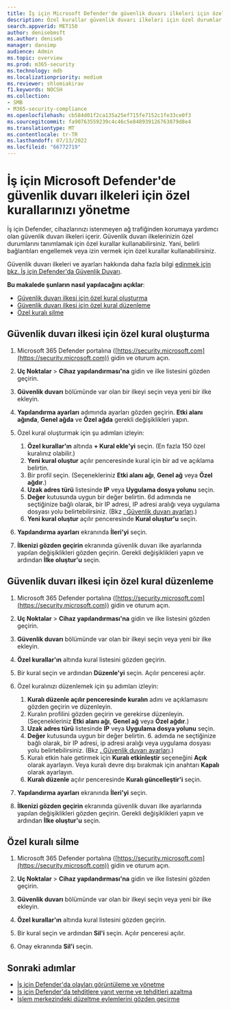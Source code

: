 ```yaml
---
title: İş için Microsoft Defender'de güvenlik duvarı ilkeleri için özel kuralları yönetme
description: Özel kurallar güvenlik duvarı ilkeleri için özel durumlar sağlar. İş için Defender'da belirli bağlantıları engellemek veya izin vermek için özel kurallar kullanabilirsiniz.
search.appverid: MET150
author: denisebmsft
ms.author: deniseb
manager: dansimp
audience: Admin
ms.topic: overview
ms.prod: m365-security
ms.technology: mdb
ms.localizationpriority: medium
ms.reviewer: shlomiakirav
f1.keywords: NOCSH
ms.collection:
- SMB
- M365-security-compliance
ms.openlocfilehash: cb584d01f2ca135a25ef715fe7152c1fe33ce0f3
ms.sourcegitcommit: fa90763559239c4c46c5e848939126763879d8e4
ms.translationtype: MT
ms.contentlocale: tr-TR
ms.lasthandoff: 07/13/2022
ms.locfileid: "66772719"
---
```

# <a name="manage-your-custom-rules-for-firewall-policies-in-microsoft-defender-for-business"></a>İş için Microsoft Defender'de güvenlik duvarı ilkeleri için özel kurallarınızı yönetme

İş için Defender, cihazlarınızı istenmeyen ağ trafiğinden korumaya yardımcı olan güvenlik duvarı ilkeleri içerir. Güvenlik duvarı ilkelerinizin özel durumlarını tanımlamak için özel kurallar kullanabilirsiniz. Yani, belirli bağlantıları engellemek veya izin vermek için özel kurallar kullanabilirsiniz.

Güvenlik duvarı ilkeleri ve ayarları hakkında daha fazla bilgi [edinmek için bkz. İş için Defender'da Güvenlik Duvarı](mdb-firewall.md).

**Bu makalede şunların nasıl yapılacağını açıklar**:

- [Güvenlik duvarı ilkesi için özel kural oluşturma](#create-a-custom-rule-for-a-firewall-policy)
- [Güvenlik duvarı ilkesi için özel kural düzenleme](#edit-a-custom-rule-for-a-firewall-policy)
- [Özel kuralı silme](#delete-a-custom-rule)


## <a name="create-a-custom-rule-for-a-firewall-policy"></a>Güvenlik duvarı ilkesi için özel kural oluşturma

1. Microsoft 365 Defender portalına ([https://security.microsoft.com](https://security.microsoft.com)) gidin ve oturum açın.

2. **Uç Noktalar** > **Cihaz yapılandırması'na** gidin ve ilke listesini gözden geçirin.

3. **Güvenlik duvarı** bölümünde var olan bir ilkeyi seçin veya yeni bir ilke ekleyin.

4. **Yapılandırma ayarları** adımında ayarları gözden geçirin. **Etki alanı ağında**, **Genel ağda** ve **Özel ağda** gerekli değişiklikleri yapın.

5. Özel kural oluşturmak için şu adımları izleyin: 

   1. **Özel kurallar'ın** altında **+ Kural ekle'yi** seçin. (En fazla 150 özel kuralınız olabilir.)
   2. **Yeni kural oluştur** açılır penceresinde kural için bir ad ve açıklama belirtin.
   3. Bir profil seçin. (Seçenekleriniz **Etki alanı ağı**, **Genel ağ** veya **Özel ağdır**.)
   4. **Uzak adres türü** listesinde **IP** veya **Uygulama dosya yolunu** seçin.
   5. **Değer** kutusunda uygun bir değer belirtin. 6d adımında ne seçtiğinize bağlı olarak, bir IP adresi, IP adresi aralığı veya uygulama dosyası yolu belirtebilirsiniz. (Bkz [. Güvenlik duvarı ayarları](mdb-firewall.md).)
   6. **Yeni kural oluştur** açılır penceresinde **Kural oluştur'u** seçin. 

6. **Yapılandırma ayarları** ekranında **İleri'yi** seçin.

7. **İlkenizi gözden geçirin** ekranında güvenlik duvarı ilke ayarlarında yapılan değişiklikleri gözden geçirin. Gerekli değişiklikleri yapın ve ardından **İlke oluştur'u** seçin.

## <a name="edit-a-custom-rule-for-a-firewall-policy"></a>Güvenlik duvarı ilkesi için özel kural düzenleme

1. Microsoft 365 Defender portalına ([https://security.microsoft.com](https://security.microsoft.com)) gidin ve oturum açın.

2. **Uç Noktalar** > **Cihaz yapılandırması'na** gidin ve ilke listesini gözden geçirin.

3. **Güvenlik duvarı** bölümünde var olan bir ilkeyi seçin veya yeni bir ilke ekleyin.

4. **Özel kurallar'ın** altında kural listesini gözden geçirin.

5. Bir kural seçin ve ardından **Düzenle'yi** seçin. Açılır penceresi açılır.

6. Özel kuralınızı düzenlemek için şu adımları izleyin:

   1. **Kuralı düzenle açılır penceresinde kuralın** adını ve açıklamasını gözden geçirin ve düzenleyin.
   2. Kuralın profilini gözden geçirin ve gerekirse düzenleyin. (Seçenekleriniz **Etki alanı ağı**, **Genel ağ** veya **Özel ağdır**.)
   3. **Uzak adres türü** listesinde **IP** veya **Uygulama dosya yolunu** seçin.
   4. **Değer** kutusunda uygun bir değer belirtin. 6. adımda ne seçtiğinize bağlı olarak, bir IP adresi, ip adresi aralığı veya uygulama dosyası yolu belirtebilirsiniz. (Bkz [. Güvenlik duvarı ayarları](mdb-firewall.md).)
   5. Kuralı etkin hale getirmek için **Kuralı etkinleştir** seçeneğini **Açık** olarak ayarlayın. Veya kuralı devre dışı bırakmak için anahtarı **Kapalı** olarak ayarlayın.
   6. **Kuralı düzenle** açılır penceresinde **Kuralı güncelleştir'i** seçin. 

7. **Yapılandırma ayarları** ekranında **İleri'yi** seçin.

8. **İlkenizi gözden geçirin** ekranında güvenlik duvarı ilke ayarlarında yapılan değişiklikleri gözden geçirin. Gerekli değişiklikleri yapın ve ardından **İlke oluştur'u** seçin.

## <a name="delete-a-custom-rule"></a>Özel kuralı silme

1. Microsoft 365 Defender portalına ([https://security.microsoft.com](https://security.microsoft.com)) gidin ve oturum açın.

2. **Uç Noktalar** > **Cihaz yapılandırması'na** gidin ve ilke listesini gözden geçirin.

3. **Güvenlik duvarı** bölümünde var olan bir ilkeyi seçin veya yeni bir ilke ekleyin.

4. **Özel kurallar'ın** altında kural listesini gözden geçirin.

5. Bir kural seçin ve ardından **Sil'i** seçin. Açılır penceresi açılır.

6. Onay ekranında **Sil'i** seçin. 

## <a name="next-steps"></a>Sonraki adımlar

- [İş için Defender'da olayları görüntüleme ve yönetme](mdb-view-manage-incidents.md)
- [İş için Defender'da tehditlere yanıt verme ve tehditleri azaltma](mdb-respond-mitigate-threats.md)
- [İşlem merkezindeki düzeltme eylemlerini gözden geçirme](mdb-review-remediation-actions.md)